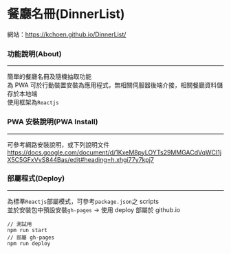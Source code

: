# 餐廳名冊(DinnerList)

網站：https://kchoen.github.io/DinnerList/

### 功能說明(About)

---

簡單的餐廳名冊及隨機抽取功能  
為 PWA 可於行動裝置安裝為應用程式，無相關伺服器後端介接，相關餐廳資料儲存於本地端  
使用框架為`Reactjs`

### PWA 安裝說明(PWA Install)

---

可參考網路安裝說明，或下列說明文件  
https://docs.google.com/document/d/1KxeM8pyLOYTs29MMGACdVqWCI1jX5C5GFxVvS844Bas/edit#heading=h.xhgi77y7kpj7

### 部屬程式(Deploy)

---

為標準`Reactjs`部屬模式，可參考`package.json`之 scripts  
並於安裝包中預設安裝`gh-pages` -> 使用 deploy 部屬於 github.io

```
// 測試用
npm run start
// 部屬 gh-pages
npm run deploy
```
